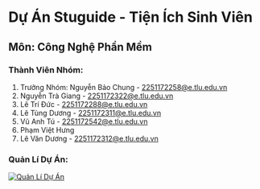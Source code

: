 # Dự Án Stuguide - Tiện Ích Sinh Viên

## Môn: Công Nghệ Phần Mềm

### Thành Viên Nhóm:
1. Trưởng Nhóm: Nguyễn Bảo Chung - [2251172258@e.tlu.edu.vn](mailto:2251172258@e.tlu.edu.vn)
2. Nguyễn Trà Giang - [2251172322@e.tlu.edu.vn](mailto:2251172322@e.tlu.edu.vn)
3. Lê Trí Đức - [2251172288@e.tlu.edu.vn](mailto:2251172288@e.tlu.edu.vn)
4. Lê Tùng Dương - [2251172311@e.tlu.edu.vn](mailto:2251172311@e.tlu.edu.vn)
5. Vũ Anh Tú - [2251172542@e.tlu.edu.vn](mailto:2251172542@e.tlu.edu.vn)
6. Phạm Việt Hưng
7. Lê Văn Dương - [2251172312@e.tlu.edu.vn](mailto:2251172312@e.tlu.edu.vn)

### Quản Lí Dự Án:
[![Quản Lí Dự Án](https://img.shields.io/badge/Quản%20Lí%20Dự%20Án-GitHub%20Projects-blue?logo=github)](https://github.com/users/letungduong24/projects/1)

